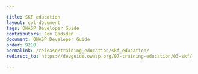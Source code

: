 ```yaml
---

title: SKF education
layout: col-document
tags: OWASP Developer Guide
contributors: Jon Gadsden
document: OWASP Developer Guide
order: 9210
permalink: /release/training_education/skf_education/
redirect_to: https://devguide.owasp.org/07-training-education/03-skf/

---
```

